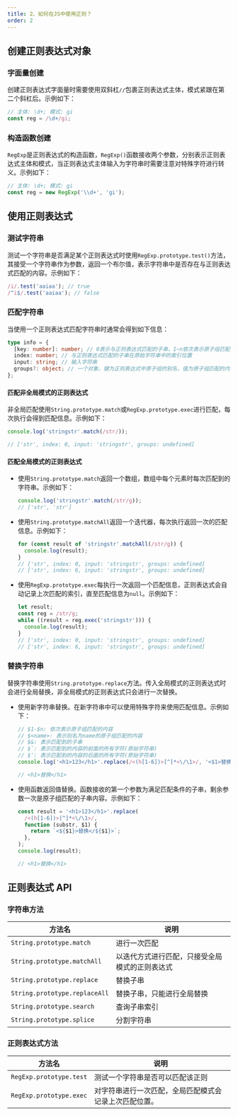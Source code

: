 ```yaml
---
title: 2、如何在JS中使用正则？
order: 2
---
```


## 创建正则表达式对象

### 字面量创建

创建正则表达式字面量时需要使用双斜杠`//`包裹正则表达式主体，模式紧跟在第二个斜杠后。示例如下：

```javascript
// 主体: \d+; 模式: gi
const reg = /\d+/gi;
```

### 构造函数创建

`RegExp`是正则表达式的构造函数，`RegExp()`函数接收两个参数，分别表示正则表达式主体和模式，当正则表达式主体输入为字符串时需要注意对特殊字符进行转义。示例如下：

```javascript
// 主体: \d+; 模式: gi
const reg = new RegExp('\\d+', 'gi');
```

## 使用正则表达式

### 测试字符串

测试一个字符串是否满足某个正则表达式时使用`RegExp.prototype.test()`方法，其接受一个字符串作为参数，返回一个布尔值，表示字符串中是否存在与正则表达式匹配的内容。示例如下：

```javascript
/i/.test('aaiaa'); // true
/^i$/.test('aaiaa'); // false
```

### 匹配字符串

当使用一个正则表达式匹配字符串时通常会得到如下信息：

```typescript
type info = {
  [key: number]: number; // 0表示与正则表达式匹配的子串，1~n依次表示原子组匹配的内容
  index: number; // 与正则表达式匹配的子串在原始字符串中的索引位置
  input: string; // 输入字符串
  groups?: object; // 一个对象，键为正则表达式中原子组的别名，值为原子组匹配的内容
};
```

#### 匹配非全局模式的正则表达式

非全局匹配使用`String.prototype.match`或`RegExp.prototype.exec`进行匹配，每次执行会得到匹配信息。示例如下：

```javascript
console.log('stringstr'.match(/str/));

// ['str', index: 0, input: 'stringstr', groups: undefined]
```

#### 匹配全局模式的正则表达式

- 使用`String.prototype.match`返回一个数组，数组中每个元素时每次匹配到的字符串。示例如下：

  ```javascript
  console.log('stringstr'.match(/str/g));
  // ['str', 'str']
  ```

- 使用`String.prototype.matchAll`返回一个迭代器，每次执行返回一次的匹配信息。示例如下：

  ```javascript
  for (const result of 'stringstr'.matchAll(/str/g)) {
    console.log(result);
  }
  // ['str', index: 0, input: 'stringstr', groups: undefined]
  // ['str', index: 6, input: 'stringstr', groups: undefined]
  ```

- 使用`RegExp.prototype.exec`每执行一次返回一个匹配信息，正则表达式会自动记录上次匹配的索引，直至匹配信息为`null`。示例如下：

  ```javascript
  let result;
  const reg = /str/g;
  while ((result = reg.exec('stringstr'))) {
    console.log(result);
  }
  // ['str', index: 0, input: 'stringstr', groups: undefined]
  // ['str', index: 6, input: 'stringstr', groups: undefined]
  ```

### 替换字符串

替换字符串使用`String.prototype.replace`方法。传入全局模式的正则表达式时会进行全局替换，非全局模式的正则表达式只会进行一次替换。

- 使用新字符串替换。在新字符串中可以使用特殊字符来使用匹配信息。示例如下：

  ```javascript
  // $1-$n: 依次表示原子组匹配的内容
  // $<name>: 表示别名为name的原子组匹配的内容
  // $&: 表示匹配到的子串
  // $`: 表示匹配到的内容的前面的所有字符(原始字符串)
  // $': 表示匹配到的内容的后面的所有字符(原始字符串)
  console.log('<h1>123</h1>'.replace(/<(h[1-6])>[^]*<\/\1>/, '<$1>替换</$1>'));

  // <h1>替换</h1>
  ```

- 使用函数返回值替换。函数接收的第一个参数为满足匹配条件的子串，剩余参数一次是原子组匹配的子串内容。示例如下：

  ```javascript
  const result = '<h1>123</h1>'.replace(
    /<(h[1-6])>[^]*<\/\1>/,
    function (substr, $1) {
      return `<${$1}>替换</${$1}>`;
    },
  );
  console.log(result);

  // <h1>替换</h1>
  ```

## 正则表达式 API

### 字符串方法

| 方法名                        | 说明                                           |
| ----------------------------- | ---------------------------------------------- |
| `String.prototype.match`      | 进行一次匹配                                   |
| `String.prototype.matchAll`   | 以迭代方式进行匹配，只接受全局模式的正则表达式 |
| `String.prototype.replace`    | 替换子串                                       |
| `String.prototype.replaceAll` | 替换子串，只能进行全局替换                     |
| `String.prototype.search`     | 查询子串索引                                   |
| `String.prototype.splice`     | 分割字符串                                     |

### 正则表达式方法

| 方法名                  | 说明                                                   |
| ----------------------- | ------------------------------------------------------ |
| `RegExp.prototype.test` | 测试一个字符串是否可以匹配该正则                       |
| `RegExp.prototype.exec` | 对字符串进行一次匹配，全局匹配模式会记录上次匹配位置。 |
